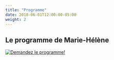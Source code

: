 ```yaml
---
title: "Programme"
date: 2018-06-01T12:00:00-05:00
weight: 2
---
```


<h2>Le programme de Marie-Hélène</h2>

<a href="/assets/Circulaire-Marie_Helene_Hirtz-Martin.pdf">
<img src="/images/PdF.PNG" alt="Demandez le programme!">
</a>